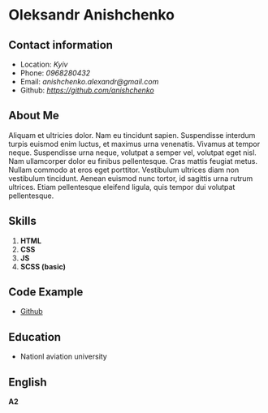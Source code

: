 # Oleksandr Anishchenko

## Contact information
- Location: _Kyiv_
- Phone: _0968280432_
- Email: _anishchenko.alexandr@gmail.com_
- Github: _https://github.com/anishchenko_
## About Me
Aliquam et ultricies dolor. Nam eu tincidunt sapien. Suspendisse interdum turpis euismod enim luctus, et maximus urna venenatis. Vivamus at tempor neque. Suspendisse urna neque, volutpat a semper vel, volutpat eget nisl. Nam ullamcorper dolor eu finibus pellentesque. Cras mattis feugiat metus. Nullam commodo at eros eget porttitor. Vestibulum ultrices diam non vestibulum tincidunt. Aenean euismod nunc tortor, id sagittis urna rutrum ultrices. Etiam pellentesque eleifend ligula, quis tempor dui volutpat pellentesque.
## Skills
1. **HTML**
2. **CSS**
3. **JS**
4. **SCSS (basic)**
## Code Example
- [Github](https://github.com/anishchenko/)
## Education
- Nationl aviation university
## English
**A2**
